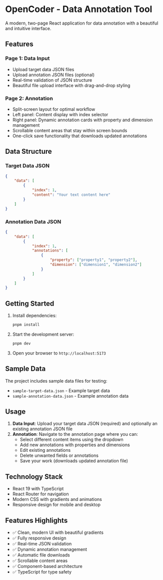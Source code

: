 # OpenCoder - Data Annotation Tool

A modern, two-page React application for data annotation with a beautiful and intuitive interface.

## Features

### Page 1: Data Input

- Upload target data JSON files
- Upload annotation JSON files (optional)
- Real-time validation of JSON structure
- Beautiful file upload interface with drag-and-drop styling

### Page 2: Annotation

- Split-screen layout for optimal workflow
- Left panel: Content display with index selector
- Right panel: Dynamic annotation cards with property and dimension management
- Scrollable content areas that stay within screen bounds
- One-click save functionality that downloads updated annotations

## Data Structure

### Target Data JSON

```json
{
	"data": [
		{
			"index": 1,
			"content": "Your text content here"
		}
	]
}
```

### Annotation Data JSON

```json
{
	"data": [
		{
			"index": 1,
			"annotations": [
				{
					"property": ["property1", "property2"],
					"dimension": ["dimension1", "dimension2"]
				}
			]
		}
	]
}
```

## Getting Started

1. Install dependencies:

   ```bash
   pnpm install
   ```

2. Start the development server:

   ```bash
   pnpm dev
   ```

3. Open your browser to `http://localhost:5173`

## Sample Data

The project includes sample data files for testing:

- `sample-target-data.json` - Example target data
- `sample-annotation-data.json` - Example annotation data

## Usage

1. **Data Input**: Upload your target data JSON (required) and optionally an existing annotation JSON file
2. **Annotation**: Navigate to the annotation page where you can:
   - Select different content items using the dropdown
   - Add new annotations with properties and dimensions
   - Edit existing annotations
   - Delete unwanted fields or annotations
   - Save your work (downloads updated annotation file)

## Technology Stack

- React 19 with TypeScript
- React Router for navigation
- Modern CSS with gradients and animations
- Responsive design for mobile and desktop

## Features Highlights

- ✅ Clean, modern UI with beautiful gradients
- ✅ Fully responsive design
- ✅ Real-time JSON validation
- ✅ Dynamic annotation management
- ✅ Automatic file downloads
- ✅ Scrollable content areas
- ✅ Component-based architecture
- ✅ TypeScript for type safety

